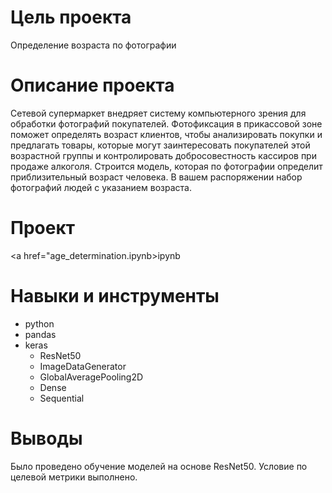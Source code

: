 # Цель проекта
Определение возраста по фотографии

# Описание проекта
Сетевой супермаркет внедряет систему компьютерного зрения для обработки фотографий покупателей. Фотофиксация в прикассовой зоне поможет определять возраст клиентов, чтобы анализировать покупки и предлагать товары, которые могут заинтересовать покупателей этой возрастной группы и контролировать добросовестность кассиров при продаже алкоголя. Строится модель, которая по фотографии определит приблизительный возраст человека. В вашем распоряжении набор фотографий людей с указанием возраста.

# Проект
<a href="age_determination.ipynb>ipynb</a>

# Навыки и инструменты
- python
- pandas
- keras
	- ResNet50
	- ImageDataGenerator
	- GlobalAveragePooling2D
	- Dense
	- Sequential

# Выводы
Было проведено обучение моделей на основе ResNet50. Условие по целевой метрики выполнено.